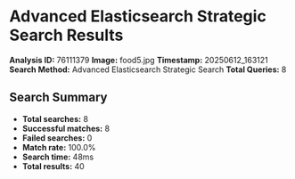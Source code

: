 # Advanced Elasticsearch Strategic Search Results

**Analysis ID:** 76111379
**Image:** food5.jpg
**Timestamp:** 20250612_163121
**Search Method:** Advanced Elasticsearch Strategic Search
**Total Queries:** 8

## Search Summary

- **Total searches:** 8
- **Successful matches:** 8
- **Failed searches:** 0
- **Match rate:** 100.0%
- **Search time:** 48ms
- **Total results:** 40

